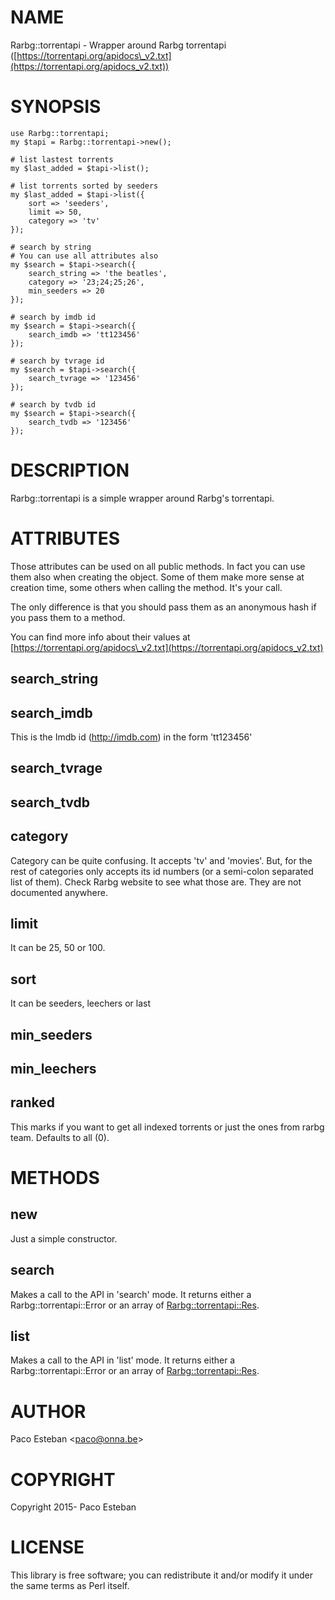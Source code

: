 # NAME

Rarbg::torrentapi - Wrapper around Rarbg torrentapi ([https://torrentapi.org/apidocs\_v2.txt](https://torrentapi.org/apidocs_v2.txt))

# SYNOPSIS

    use Rarbg::torrentapi;
    my $tapi = Rarbg::torrentapi->new();
    
    # list lastest torrents
    my $last_added = $tapi->list();
    
    # list torrents sorted by seeders
    my $last_added = $tapi->list({
        sort => 'seeders',
        limit => 50,
        category => 'tv'
    });

    # search by string
    # You can use all attributes also
    my $search = $tapi->search({
        search_string => 'the beatles',
        category => '23;24;25;26',
        min_seeders => 20
    });

    # search by imdb id
    my $search = $tapi->search({
        search_imdb => 'tt123456'
    });

    # search by tvrage id
    my $search = $tapi->search({
        search_tvrage => '123456'
    });

    # search by tvdb id
    my $search = $tapi->search({
        search_tvdb => '123456'
    });

# DESCRIPTION

Rarbg::torrentapi is a simple wrapper around Rarbg's torrentapi.

# ATTRIBUTES

Those attributes can be used on all public methods. In fact you can use them also when creating the object. Some of them make more sense at creation time, some others when calling the method. It's your call.

The only difference is that you should pass them as an anonymous hash if you pass them to a method.

You can find more info about their values at [https://torrentapi.org/apidocs\_v2.txt](https://torrentapi.org/apidocs_v2.txt)

## search\_string

## search\_imdb

This is the Imdb id (http://imdb.com) in the form 'tt123456'

## search\_tvrage

## search\_tvdb

## category

Category can be quite confusing.
It accepts 'tv' and 'movies'. But, for the rest of categories only accepts its id numbers (or a semi-colon separated list of them).
Check Rarbg website to see what those are. They are not documented anywhere.

## limit

It can be 25, 50 or 100.

## sort

It can be seeders, leechers or last

## min\_seeders

## min\_leechers

## ranked

This marks if you want to get all indexed torrents or just the ones from rarbg team.
Defaults to all (0).

# METHODS

## new

Just a simple constructor.

## search

Makes a call to the API in 'search' mode. It returns either a Rarbg::torrentapi::Error or an array of [Rarbg::torrentapi::Res](https://metacpan.org/pod/Rarbg::torrentapi::Res).

## list

Makes a call to the API in 'list' mode. It returns either a Rarbg::torrentapi::Error or an array of [Rarbg::torrentapi::Res](https://metacpan.org/pod/Rarbg::torrentapi::Res).

# AUTHOR

Paco Esteban &lt;paco@onna.be>

# COPYRIGHT

Copyright 2015- Paco Esteban

# LICENSE

This library is free software; you can redistribute it and/or modify
it under the same terms as Perl itself.
